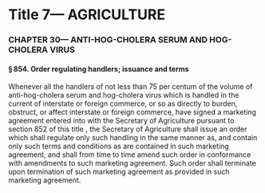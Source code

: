 
# Title 7— AGRICULTURE
### CHAPTER 30— ANTI-HOG-CHOLERA SERUM AND HOG-CHOLERA VIRUS
#### § 854. Order regulating handlers; issuance and terms

Whenever all the handlers of not less than 75 per centum of the volume of anti-hog-cholera serum and hog-cholera virus which is handled in the current of interstate or foreign commerce, or so as directly to burden, obstruct, or affect interstate or foreign commerce, have signed a marketing agreement entered into with the Secretary of Agriculture pursuant to section 852 of this title , the Secretary of Agriculture shall issue an order which shall regulate only such handling in the same manner as, and contain only such terms and conditions as are contained in such marketing agreement, and shall from time to time amend such order in conformance with amendments to such marketing agreement. Such order shall terminate upon termination of such marketing agreement as provided in such marketing agreement.
